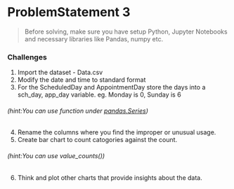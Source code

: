 # ProblemStatement 3

> Before solving, make sure you have setup Python, Jupyter Notebooks and necessary libraries like Pandas, numpy etc.

### Challenges

1. Import the dataset - Data.csv
2. Modify the date and time to standard format
3. For the ScheduledDay  and AppointmentDay store the days into a sch_day, app_day variable. eg. Monday is 0, Sunday is 6 
###### (hint:You can use function under [pandas.Series](https://pandas.pydata.org/docs/reference/api/pandas.Series.html))
4. Rename the columns where you find the improper or unusual usage.
5. Create bar chart to count catogories against the count.
###### (hint:You can use value_counts())    
6. Think and plot other charts that provide insights about the data.